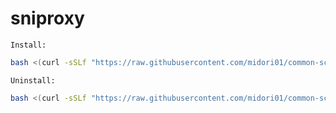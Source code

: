 # sniproxy
`Install:`
```bash
bash <(curl -sSLf "https://raw.githubusercontent.com/midori01/common-scripts/main/sniproxy/install.sh")
```
`Uninstall:`
```bash
bash <(curl -sSLf "https://raw.githubusercontent.com/midori01/common-scripts/main/sniproxy/install.sh") uninstall
```
